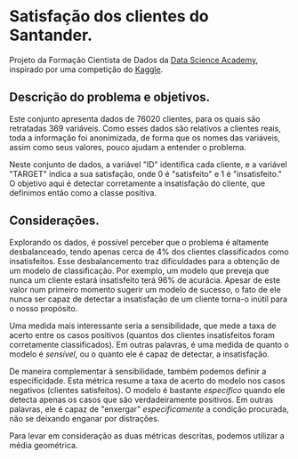 # Satisfação dos clientes do Santander.
Projeto da Formação Cientista de Dados da [Data Science Academy](https://www.datascienceacademy.com.br/), inspirado por uma competição do [Kaggle](https://www.kaggle.com/c/santander-customer-satisfaction/).

## Descrição do problema e objetivos.
Este conjunto apresenta dados de 76020 clientes, para os quais são retratadas 369 variáveis. Como esses dados são relativos a clientes reais, toda a informação foi anonimizada, de forma que os nomes das variáveis, assim como seus valores, pouco ajudam a entender o problema.

Neste conjunto de dados, a variável "ID" identifica cada cliente, e a variável "TARGET" indica a sua satisfação, onde 0 é "satisfeito" e 1 é "insatisfeito." O objetivo aqui é detectar corretamente a insatisfação do cliente, que definimos então como a classe positiva.

## Considerações.
Explorando os dados, é possível perceber que o problema é altamente desbalanceado, tendo apenas cerca de 4% dos clientes classificados como insatisfeitos. Esse desbalancemento traz dificuldades para a obtenção de um modelo de classificação. Por exemplo, um modelo que preveja que nunca um cliente estará insatisfeito terá 96% de acurácia. Apesar de este valor num primeiro momento sugerir um modelo de sucesso, o fato de ele nunca ser capaz de detectar a insatisfação de um cliente torna-o inútil para o nosso propósito.

Uma medida mais interessante seria a sensibilidade, que mede a taxa de acerto entre os casos positivos (quantos dos clientes insatisfeitos foram corretamente classificados). Em outras palavras, é uma medida de quanto o modelo é _sensível_, ou o quanto ele é capaz de detectar, a insatisfação.

De maneira complementar à sensibilidade, também podemos definir a especificidade. Esta métrica resume a taxa de acerto do modelo nos casos negativos (clientes satisfeitos). O modelo é bastante _específico_ quando ele detecta apenas os casos que são verdadeiramente positivos. Em outras palavras, ele é capaz de "enxergar" _especificamente_ a condição procurada, não se deixando enganar por distrações.

Para levar em consideração as duas métricas descritas, podemos utilizar a média geométrica.